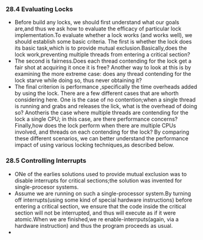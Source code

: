 ### 28.4 Evaluating Locks
- Before build any locks, we should first understand what our goals are,and thus we ask how to evaluate the efficacy of particular lock implementation.To evaluate whether a lock works (and works well), we should establish some basic criteria. The first is whether the lock does its basic task,which is to provide mutual exclusion.Basically,does the lock work,preventing multiple threads from entering a critical section?
- The second is fairness.Does each thread contending for the lock get a fair shot at acquiring it once it is free? Another way to look at this is by examining the more extreme case: does any thread contending for the lock starve while doing so, thus never obtaining it?
- The final criterion is performance ,specifically the time overheads added by using the lock. There are a few different cases that are whorth considering here. One is the case of no contention;when a single thread is running and grabs and releases the lick, what is the overhead of doing so? Anotheris the case where multiple threads are contending for the lock a single CPU; in this case, are there performance concerns? Finally,how does the lock perform when there are multiple CPUs involved, and threads on each contending for the lock? By comparing these different scenarios, we can better understand the performance impact of using various locking techniques,as described below.
### 28.5 Controlling Interrupts
- ONe of the earlies solutions used to provide mutual exclusion was to disable interrupts for critical sections;the solution was invented for single-procesor systems.
- Assume we are running on such a single-processor system.By turning off interrupts(using some kind of special hardware instructions) before entering a critical section, we ensure that the code inside the critical section will not be interrupted, and thus will execute as if it were atomic.When we are finished,we re enable-interrputs(again, via a hardware instruction) and thus the program proceeds as usual.
- 